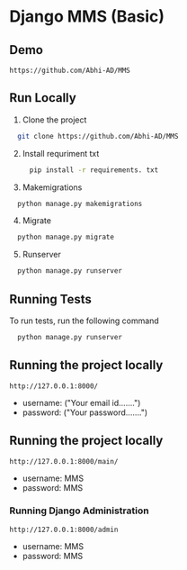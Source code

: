 
# Django MMS (Basic)



## Demo
```base
https://github.com/Abhi-AD/MMS
```


## Run Locally


  1. Clone the project

```bash
  git clone https://github.com/Abhi-AD/MMS
```

  2. Install requriment txt
```bash
     pip install -r requirements. txt
```
  3. Makemigrations

```bash
  python manage.py makemigrations
```
   4. Migrate

```bash
  python manage.py migrate
```
  5. Runserver
```bash
  python manage.py runserver
```

## Running Tests

To run tests, run the following command

```bash
  python manage.py runserver
```

## Running the project locally
```base
http://127.0.0.1:8000/
```
- username: ("Your email id.......")
- password: ("Your password.......")



## Running the project locally
```base
http://127.0.0.1:8000/main/
```
- username: MMS     
- password: MMS
  





### Running Django Administration
```base
http://127.0.0.1:8000/admin
```
- username: MMS     
- password: MMS
  
